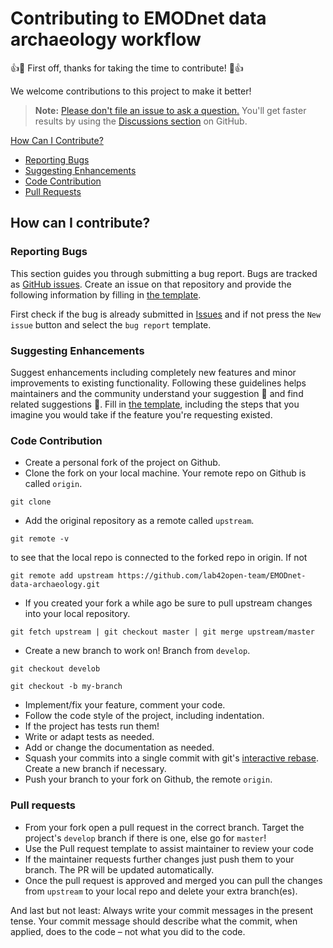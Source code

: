 # Contributing to EMODnet data archaeology workflow

:+1::tada: First off, thanks for taking the time to contribute! :tada::+1:

We welcome contributions to this project to make it better!

> **Note:** [Please don't file an issue to ask a question.](https://github.com/lab42open-team/EMODnet-data-archaeology/issues) You'll get faster results by using the [Discussions section](https://github.com/lab42open-team/EMODnet-data-archaeology/discussions) on GitHub.


[How Can I Contribute?](#how-can-i-contribute)
  * [Reporting Bugs](#reporting-bugs)
  * [Suggesting Enhancements](#suggesting-enhancements)
  * [Code Contribution](#code-contribution)
  * [Pull Requests](#pull-requests)

## How can I contribute?

### Reporting Bugs

This section guides you through submitting a bug report. Bugs are tracked as [GitHub issues](https://guides.github.com/features/issues/). Create an issue on that repository and provide the following information by filling in [the template](https://github.com/lab42open-team/EMODnet-data-archaeology/blob/master/.github/ISSUE_TEMPLATE/bug_report.md).

First check if the bug is already submitted in [Issues](https://github.com/lab42open-team/EMODnet-data-archaeology/issues) and if not press the `New issue` button and select the `bug report` template.

### Suggesting Enhancements

Suggest enhancements including completely new features and minor improvements to existing functionality. Following these guidelines helps maintainers and the community understand your suggestion :pencil: and find related suggestions :mag_right:.
Fill in [the template](https://github.com/lab42open-team/EMODnet-data-archaeology/blob/master/.github/ISSUE_TEMPLATE/feature_request.md), including the steps that you imagine you would take if the feature you're requesting existed.

### Code Contribution

- Create a personal fork of the project on Github.
- Clone the fork on your local machine. Your remote repo on Github is called `origin`.
```
git clone
```
- Add the original repository as a remote called `upstream`.
```
git remote -v
```
to see that the local repo is connected to the forked repo in origin. If not

```
git remote add upstream https://github.com/lab42open-team/EMODnet-data-archaeology.git
```
- If you created your fork a while ago be sure to pull upstream changes into your local repository.

```
git fetch upstream | git checkout master | git merge upstream/master
```
- Create a new branch to work on! Branch from `develop`.

```
git checkout develob

git checkout -b my-branch

```
- Implement/fix your feature, comment your code.
- Follow the code style of the project, including indentation.
- If the project has tests run them!
- Write or adapt tests as needed.
- Add or change the documentation as needed.
- Squash your commits into a single commit with git's [interactive rebase](https://help.github.com/articles/interactive-rebase). Create a new branch if necessary.
- Push your branch to your fork on Github, the remote `origin`.

### Pull requests

- From your fork open a pull request in the correct branch. Target the project's `develop` branch if there is one, else go for `master`!
- Use the Pull request template to assist maintainer to review your code
- If the maintainer requests further changes just push them to your branch. The PR will be updated automatically.
- Once the pull request is approved and merged you can pull the changes from `upstream` to your local repo and delete
your extra branch(es).

And last but not least: Always write your commit messages in the present tense. Your commit message should describe what the commit, when applied, does to the code – not what you did to the code.
